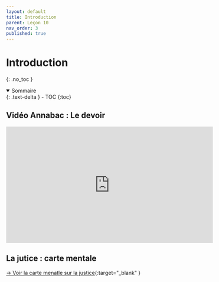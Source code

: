 ```yaml
---
layout: default
title: Introduction
parent: Leçon 10
nav_order: 3
published: true
---
```


# Introduction
{: .no_toc }

<details open markdown="block">
  <summary>
    Sommaire
  </summary>
  {: .text-delta }
- TOC
{:toc}
</details>


## Vidéo Annabac : Le devoir

<iframe width="560" height="315" src="https://www.youtube.com/embed/IX7mubhgukw?si=x01RE7i488gNt8cZ" title="YouTube video player" frameborder="0" allow="accelerometer; autoplay; clipboard-write; encrypted-media; gyroscope; picture-in-picture; web-share" referrerpolicy="strict-origin-when-cross-origin" allowfullscreen></iframe>

## La jutice : carte mentale

[→ Voir la carte menatle sur la justice](https://rollauda.github.io/schemas/cartes/justice.html){:target="_blank" }